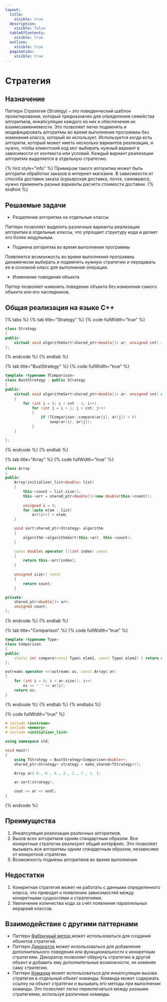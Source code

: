 ```yaml
---
layout:
  title:
    visible: true
  description:
    visible: false
  tableOfContents:
    visible: true
  outline:
    visible: true
  pagination:
    visible: true
---
```


# Стратегия

## Назначение

Паттерн Стратегия (Strategy) – это  поведенческий шаблон проектирования, который предназначен для определения семейства алгоритмов, инкапсуляции каждого из них и обеспечения их взаимозаменяемости. Это позволяет легко подменять и модифицировать алгоритмы во время выполнения программы без изменения класса, который их использует. Используется когда есть алгоритм, который может иметь несколько вариантов реализации, и нужно, чтобы клиентский код мог выбирать нужный вариант в зависимости от контекста или условий. Каждый вариант реализации алгоритма выделяется в отдельную стратегию.

{% hint style="info" %}
Примером такого алгоритма может быть алгоритм обработки заказов в интернет-магазине. В зависимости от способа доставки заказа (курьерская доставка, почта, самовывоз), нужно применить разные варианты расчета стоимости доставки.
{% endhint %}

## Решаемые задачи

* Разделение алгоритма на отдельные классы

Паттерн позволяет выделить различные варианты реализации алгоритма в отдельные классы, что упрощает структуру кода и делает его более модульным.

* Подмена алгоритма во время выполнения программы

Появляется возмонжость во время выполнения программы динамически выбирать и подменять нужную стратегию и передавать ее в основной класс для выполнения операции.

* Изменение поведения объекта

Паттер  позволяет изменять поведение объекта без изменения самого объекта или его наследников.

## Общая реализация на языке C++

{% tabs %}
{% tab title="Strategy" %}
{% code fullWidth="true" %}
```cpp
class Strategy
{
public:
	virtual void algorithmSort(shared_ptr<double[]> ar, unsigned cnt) = 0;
};

```
{% endcode %}
{% endtab %}

{% tab title="BustStrategy" %}
{% code fullWidth="true" %}
```cpp
template <typename TComparison>
class BustStrategy : public Strategy
{
public:
	virtual void algorithmSort(shared_ptr<double[]> ar, unsigned cnt) override
	{
		for (int i = 0; i < cnt - 1; i++)
			for (int j = i + 1; j < cnt; j++)
			{
				if (TComparison::compare(ar[i], ar[j]) > 0)
					swap(ar[i], ar[j]);
			}
	}

};
```
{% endcode %}
{% endtab %}

{% tab title="Array" %}
{% code fullWidth="true" %}
```cpp
class Array
{
public:
	Array(initializer_list<double> list)
	{
		this->count = list.size();
		this->arr = shared_ptr<double[]>(new double[this->count]);
	
		unsigned i = 0;
		for (auto elem : list)
			arr[i++] = elem;
	}

	void sort(shared_ptr<Strategy> algorithm
	{
		algorithm->algorithmSort(this->arr, this->count);
	}

	const double& operator [](int index) const 
	{ 
		return this->arr[index]; 
	}
	
	unsigned size() const 
	{ 
		return count; 
	}

private:
	shared_ptr<double[]> arr;
	unsigned count;
};
```
{% endcode %}
{% endtab %}

{% tab title="Comparison" %}
{% code fullWidth="true" %}
```cpp
template <typename Type>
class Comparison
{
public:
	static int compare(const Type& elem1, const Type& elem2) { return elem1 - elem2; }
};

ostream& operator <<(ostream& os, const Array& ar)
{
	for (int i = 0; i < ar.size(); i++)
		os << " " << ar[i];
	return os;
}
```
{% endcode %}
{% endtab %}
{% endtabs %}

{% code fullWidth="true" %}
```cpp
# include <iostream>
# include <memory>
# include <initializer_list>

using namespace std;

void main()
{
	using TStrategy = BustStrategy<Comparison<double>>;
	shared_ptr<Strategy> strategy = make_shared<TStrategy>();

	Array ar{ 8., 6., 4., 3., 2., 7., 1. };

	ar.sort(strategy);

	cout << ar << endl;
}
```
{% endcode %}

## Преимущества

1. Инкапсуляция реализации различных алгоритмов.
2. Вызов всех алгоритмов одним стандартным образом. Все конкретные стратегии реализуют общий интерфейс. Это позволяет вызывать все алгоритмы одним стандартным образом, независимо от конкретной стратегии.
3. Возможность подмены алгоритмов  во время выполнения.

## Недостатки

1. Конкретная стратегия может не работать с данными определенного класса, что приводит к появлению зависимостей между конкретными сущностями и стратегиями.
2. Увеличение количества кода за счёт появления параллельных иерархий классов.

## Взаимодействие с другими паттернами

* Паттерн [Фабричный метод ](../creationals-patterns/factory-method.md)может использоваться для создания объектов стратегий.
* Паттерн [Декоратор](../structural-patterns/dekorator.md) может использоваться для добавления дополнительного поведения или функциональности к конкретным стратегиям. Декоратор позволяет обернуть стратегию в другой объект и добавить ему дополнительные возможности, не изменяя саму стратегию.
* Паттерн [Команда](command.md) может использоваться для инкапсуляции вызова стратегии в отдельный объект команды. Команда может содержать ссылку на объект стратегии и вызывать его методы при выполнении команды. Это позволяет легко переключаться между разными стратегиями, используя различные команды.
